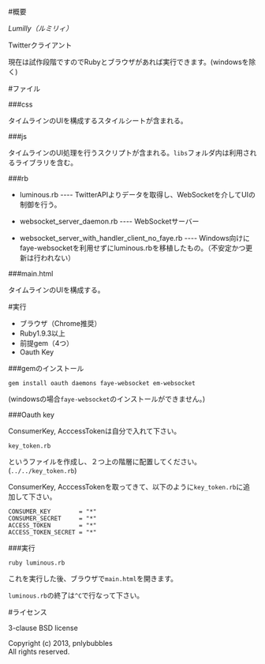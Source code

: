 #概要

*Lumilly（ルミリィ）*

Twitterクライアント

現在は試作段階ですのでRubyとブラウザがあれば実行できます。(windowsを除く)

#ファイル

###css

タイムラインのUIを構成するスタイルシートが含まれる。

###js

タイムラインのUI処理を行うスクリプトが含まれる。`libs`フォルダ内は利用されるライブラリを含む。

###rb

* luminous.rb ---- TwitterAPIよりデータを取得し、WebSocketを介してUIの制御を行う。

* websocket_server_daemon.rb ---- WebSocketサーバー

* websocket_server_with_handler_client_no_faye.rb ---- Windows向けにfaye-websocketを利用せずにluminous.rbを移植したもの。（不安定かつ更新は行われない）

###main.html

タイムラインのUIを構成する。

#実行

* ブラウザ（Chrome推奨）
* Ruby1.9.3以上
* 前提gem（4つ）
* Oauth Key

###gemのインストール

	gem install oauth daemons faye-websocket em-websocket

(windowsの場合`faye-websocket`のインストールができません。)

###Oauth key

ConsumerKey, AcccessTokenは自分で入れて下さい。

	key_token.rb

というファイルを作成し、２つ上の階層に配置してください。(`../../key_token.rb`)

ConsumerKey, AcccessTokenを取ってきて、以下のように`key_token.rb`に追加して下さい。

	CONSUMER_KEY        = "*"
	CONSUMER_SECRET     = "*"
	ACCESS_TOKEN        = "*"
	ACCESS_TOKEN_SECRET = "*"



###実行

	ruby luminous.rb

これを実行した後、ブラウザで`main.html`を開きます。

`luminous.rb`の終了は`^C`で行なって下さい。


#ライセンス

3-clause BSD license

Copyright (c) 2013, pnlybubbles  
All rights reserved.